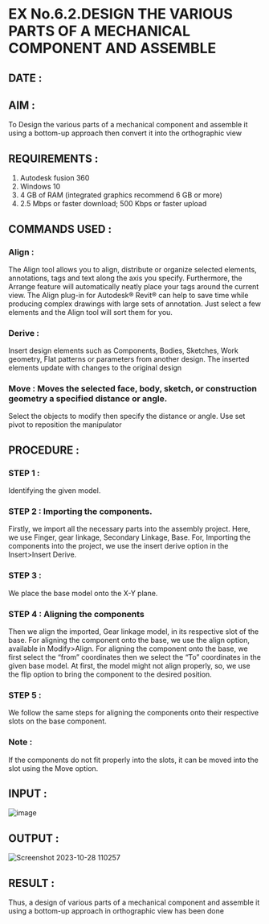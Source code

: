 # EX No.6.2.DESIGN THE VARIOUS PARTS OF A MECHANICAL COMPONENT AND ASSEMBLE
## DATE :

## AIM : 
To Design the various parts of a mechanical component and assemble it using a bottom-up approach then convert it into the orthographic view

## REQUIREMENTS : 
1. Autodesk fusion 360
2. Windows 10
3. 4 GB of RAM (integrated graphics recommend 6 GB or more)
4. 2.5 Mbps or faster download; 500 Kbps or faster upload 

## COMMANDS USED :
### Align : 
The Align tool allows you to align, distribute or organize selected elements, annotations, tags and text along the axis you specify. Furthermore, the Arrange feature will automatically neatly place your tags around the current view.
The Align plug-in for Autodesk® Revit® can help to save time while producing complex drawings with large sets of annotation.
Just select a few elements and the Align tool will sort them for you.

### Derive :
Insert design elements such as Components, Bodies, Sketches, Work geometry, Flat patterns or parameters from another design.
The inserted elements update with changes to the original design

### Move : Moves the selected face, body, sketch, or construction geometry a specified distance or angle.
Select the objects to modify then specify the distance or angle. Use set pivot to reposition the manipulator

## PROCEDURE :
### STEP 1 : 
Identifying the given model.

### STEP 2 : Importing the components.
Firstly, we import all the necessary parts into the assembly project. Here, we use Finger, gear linkage, Secondary Linkage, Base. For, Importing the components into the project, we use the insert derive option in the Insert>Insert Derive.

### STEP 3 : 
We place the base model onto the X-Y plane.

### STEP 4 : Aligning the components
Then we align the imported, Gear linkage model, in its respective slot of the base.
For aligning the component onto the base, we use the align option, available in Modify>Align.
For aligning the component onto the base, we first select the “from” coordinates then we select the “To” coordinates in the given base model. At first, the model might not align properly, so, we use the flip option to bring the component to the desired position.

### STEP 5 : 
We follow the same steps for aligning the components onto their respective      slots on the base component.

### Note : 
If the components do not fit properly into the slots, it can be moved into the slot using the Move option.

## INPUT : 
![image](https://user-images.githubusercontent.com/113594316/199641859-1ebade5e-7bb4-4047-aa4b-89ae1d934ba0.png)

## OUTPUT :
![Screenshot 2023-10-28 110257](https://github.com/Keerthi-Vasan-Adhithan/EX-No.6.2.-DESIGN-THE-VARIOUS-PARTS-OF-A-MECHANICAL-COMPONENT-AND-ASSEMBLE/assets/107488929/db28f803-cf48-4107-aad1-daf648e81af9)


## RESULT :
Thus, a design of various parts of a mechanical component and assemble it using a bottom-up approach in orthographic view has been done
